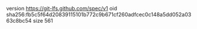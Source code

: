 version https://git-lfs.github.com/spec/v1
oid sha256:fb5c5f64d20839115101b772c9b671cf260adfcec0c148a5dd052a0363c8bc54
size 561

